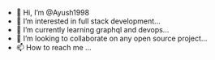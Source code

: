 - 👋 Hi, I’m @Ayush1998
- 👀 I’m interested in full stack development...
- 🌱 I’m currently learning graphql and devops...
- 💞️ I’m looking to collaborate on any open source project...
- 📫 How to reach me ...

<!---
Ayush1998/Ayush1998 is a ✨ special ✨ repository because its `README.md` (this file) appears on your GitHub profile.
You can click the Preview link to take a look at your changes.
--->
